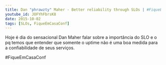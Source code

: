 ```yaml
---
title: Dan "phrawzty" Maher - Better reliability through SLOs | #FiqueEmCasaConf
youtube_id: JOFYhFbrsK8
date: 2015-10-02
tags: [SLOs, FiqueEmCasaConf]
---
```


Hoje é dia do sensacional Dan Maher falar sobre a importância do SLO e o pq temos que entender que somente o uptime não é uma boa medida para a confiabilidade de seus serviços.

#FiqueEmCasaConf
